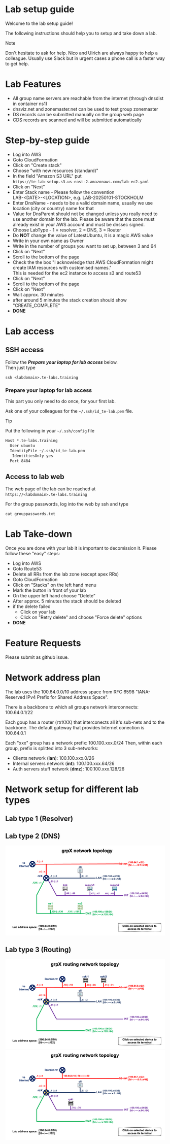 # Lab setup guide

Welcome to the lab setup guide!

The following instructions should help you to setup and take down a lab.

> [!NOTE]
> Don't hesitate to ask for help. Nico and Ulrich are always happy to help a colleague. Usually use Slack but in urgent cases a phone call is a faster way to get help.

# Lab Features

- All group name servers are reachable from the internet (through dnsdist in container ns1)
- dnsviz.net and zonemaster.net can be used to test group zonemaster
- DS records can be submitted manually on the group web page
- CDS records are scanned and will be submitted automatically

# Step-by-step guide

- Log into AWS
- Goto CloudFormation
- Click on "Create stack"
- Choose "with new resources (standard)"
- In the field "Amazon S3 URL" put    
  `https://te-lab-setup.s3.us-east-2.amazonaws.com/lab-ec2.yaml`
- Click on "Next"
- Enter Stack name - Please follow the convention    
  LAB-\<DATE\>-\<LOCATION\>, e.g. LAB-20250101-STOCKHOLM
- Enter DnsName - needs to be a valid domain name, usually we use location (city or country) name for that
- Value for DnsParent should not be changed unless you really need to use another domain for the lab.
  Please be aware that the zone must already exist in your AWS account and must be dnssec signed.
- Choose LabType - 1 = resolver, 2 = DNS, 3 = Router
- Do **NOT** change the value of LatestUbuntu, it is a magic AWS value
- Write in your own name as Owner
- Write in the number of groups you want to set up, between 3 and 64
- Click on "Next"
- Scroll to the bottom of the page
- Check the the box "I acknowledge that AWS CloudFormation might create IAM resources with customised names."    
This is needed for the ec2 instance to access s3 and route53
- Click on "Next"
- Scroll to the bottom of the page
- Click on "Next"
- Wait approx. 30 minutes
- after around 5 minutes the stack creation should show "CREATE_COMPLETE"
- **DONE**

# Lab access

## SSH access

Follow the ***Prepare your laptop for lab access*** below.<br>
Then just type
```
ssh <labdomain>.te-labs.training
```

### Prepare your laptop for lab access

This part you only need to do once, for your first lab.

Ask one of your colleagues for the `~/.ssh/id_te-lab.pem` file.

> [!TIP]
>  Put the following in your `~/.ssh/config` file
> 
> ```
> Host *.te-labs.training
>	User ubuntu
>	IdentityFile ~/.ssh/id_te-lab.pem
>    IdentitiesOnly yes
>	Port 8484
> ```

## Access to lab web

The web page of the lab can be reached at    
`https://<labdomain>.te-labs.training`

For the group passwords, log into the web by ssh and type
```
cat grouppasswords.txt
```

# Lab Take-down

Once you are done with your lab it is important to decomission it.
Please follow these "easy" steps:

- Log into AWS
- Goto Route53 
- Delete all RRs from the lab zone (except apex RRs)
- Goto CloudFormation
- Click on "Stacks" on the left hand menu
- Mark the button in front of your lab
- On the upper left hand choose "Delete"
- After approx. 5 minutes the stack should be deleted
- if the delete failed
  - Click on your lab
  - Click on "Retry delete" and choose "Force delete" options
- **DONE**

# Feature Requests

Please submit as github issue.

# Network address plan

The lab uses the 100.64.0.0/10 address space from RFC 6598 "IANA-Reserved IPv4 Prefix for Shared Address Space".

There is a backbone to which all groups network interconnects: 100.64.0.1/22

Each goup has a router (rtrXXX) that interconects all it's sub-nets and to the backbone.
The default gateway that provides Internet conection is 100.64.0.1

Each "xxx" group has a network prefix: 100.100.xxx.0/24
Then, within each group, prefix is splitted into 3 sub-networks:

- Clients network (**lan**): 100.100.xxx.0/26
- Internal servers network (**int**): 100.100.xxx.64/26
- Auth servers stuff network (**dmz**): 100.100.xxx.128/26

# Network setup for different lab types

## Lab type 1 (Resolver)

## Lab type 2 (DNS)
<img src="configs/www/var/www/html/_img/grp_network_map.png">

## Lab type 3 (Routing)
<img src="configs/www/var/www/html/_img/group_routing_network_globalRPKI_map.png">
<img src="configs/www/var/www/html/_img/grp_routing_network_map.png">
